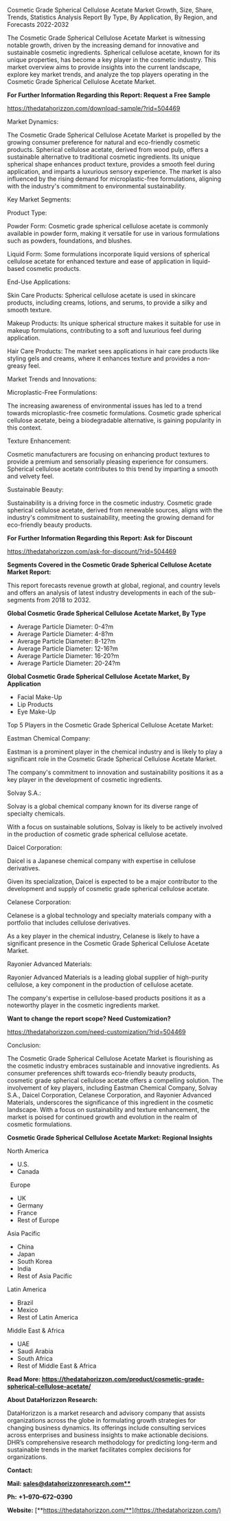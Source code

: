 ﻿Cosmetic Grade Spherical Cellulose Acetate Market Growth, Size, Share, Trends, Statistics Analysis Report By Type, By Application, By Region, and Forecasts 2022-2032

The Cosmetic Grade Spherical Cellulose Acetate Market is witnessing notable growth, driven by the increasing demand for innovative and sustainable cosmetic ingredients. Spherical cellulose acetate, known for its unique properties, has become a key player in the cosmetic industry. This market overview aims to provide insights into the current landscape, explore key market trends, and analyze the top players operating in the Cosmetic Grade Spherical Cellulose Acetate Market.

**For Further Information Regarding this Report: Request a Free Sample**

<https://thedatahorizzon.com/download-sample/?rid=504469>

Market Dynamics:

The Cosmetic Grade Spherical Cellulose Acetate Market is propelled by the growing consumer preference for natural and eco-friendly cosmetic products. Spherical cellulose acetate, derived from wood pulp, offers a sustainable alternative to traditional cosmetic ingredients. Its unique spherical shape enhances product texture, provides a smooth feel during application, and imparts a luxurious sensory experience. The market is also influenced by the rising demand for microplastic-free formulations, aligning with the industry's commitment to environmental sustainability.

Key Market Segments:

Product Type:

Powder Form: Cosmetic grade spherical cellulose acetate is commonly available in powder form, making it versatile for use in various formulations such as powders, foundations, and blushes.

Liquid Form: Some formulations incorporate liquid versions of spherical cellulose acetate for enhanced texture and ease of application in liquid-based cosmetic products.

End-Use Applications:

Skin Care Products: Spherical cellulose acetate is used in skincare products, including creams, lotions, and serums, to provide a silky and smooth texture.

Makeup Products: Its unique spherical structure makes it suitable for use in makeup formulations, contributing to a soft and luxurious feel during application.

Hair Care Products: The market sees applications in hair care products like styling gels and creams, where it enhances texture and provides a non-greasy feel.

Market Trends and Innovations:

Microplastic-Free Formulations:

The increasing awareness of environmental issues has led to a trend towards microplastic-free cosmetic formulations. Cosmetic grade spherical cellulose acetate, being a biodegradable alternative, is gaining popularity in this context.

Texture Enhancement:

Cosmetic manufacturers are focusing on enhancing product textures to provide a premium and sensorially pleasing experience for consumers. Spherical cellulose acetate contributes to this trend by imparting a smooth and velvety feel.

Sustainable Beauty:

Sustainability is a driving force in the cosmetic industry. Cosmetic grade spherical cellulose acetate, derived from renewable sources, aligns with the industry's commitment to sustainability, meeting the growing demand for eco-friendly beauty products.

**For Further Information Regarding this Report: Ask for Discount**

<https://thedatahorizzon.com/ask-for-discount/?rid=504469>

**Segments Covered in the Cosmetic Grade Spherical Cellulose Acetate Market Report:**

This report forecasts revenue growth at global, regional, and country levels and offers an analysis of latest industry developments in each of the sub-segments from 2018 to 2032.

**Global Cosmetic Grade Spherical Cellulose Acetate Market, By Type**

- Average Particle Diameter: 0-4?m
- Average Particle Diameter: 4-8?m
- Average Particle Diameter: 8-12?m
- Average Particle Diameter: 12-16?m
- Average Particle Diameter: 16-20?m
- Average Particle Diameter: 20-24?m

**Global Cosmetic Grade Spherical Cellulose Acetate Market, By Application**

- Facial Make-Up
- Lip Products
- Eye Make-Up

Top 5 Players in the Cosmetic Grade Spherical Cellulose Acetate Market:

Eastman Chemical Company:

Eastman is a prominent player in the chemical industry and is likely to play a significant role in the Cosmetic Grade Spherical Cellulose Acetate Market.

The company's commitment to innovation and sustainability positions it as a key player in the development of cosmetic ingredients.

Solvay S.A.:

Solvay is a global chemical company known for its diverse range of specialty chemicals.

With a focus on sustainable solutions, Solvay is likely to be actively involved in the production of cosmetic grade spherical cellulose acetate.

Daicel Corporation:

Daicel is a Japanese chemical company with expertise in cellulose derivatives.

Given its specialization, Daicel is expected to be a major contributor to the development and supply of cosmetic grade spherical cellulose acetate.

Celanese Corporation:

Celanese is a global technology and specialty materials company with a portfolio that includes cellulose derivatives.

As a key player in the chemical industry, Celanese is likely to have a significant presence in the Cosmetic Grade Spherical Cellulose Acetate Market.

Rayonier Advanced Materials:

Rayonier Advanced Materials is a leading global supplier of high-purity cellulose, a key component in the production of cellulose acetate.

The company's expertise in cellulose-based products positions it as a noteworthy player in the cosmetic ingredients market.

**Want to change the report scope? Need Customization?**

<https://thedatahorizzon.com/need-customization/?rid=504469>

Conclusion:

The Cosmetic Grade Spherical Cellulose Acetate Market is flourishing as the cosmetic industry embraces sustainable and innovative ingredients. As consumer preferences shift towards eco-friendly beauty products, cosmetic grade spherical cellulose acetate offers a compelling solution. The involvement of key players, including Eastman Chemical Company, Solvay S.A., Daicel Corporation, Celanese Corporation, and Rayonier Advanced Materials, underscores the significance of this ingredient in the cosmetic landscape. With a focus on sustainability and texture enhancement, the market is poised for continued growth and evolution in the realm of cosmetic formulations.

**Cosmetic Grade Spherical Cellulose Acetate Market: Regional Insights**

North America

- U.S.
- Canada

` `Europe

- UK
- Germany
- France
- Rest of Europe

Asia Pacific

- China
- Japan
- South Korea
- India
- Rest of Asia Pacific

Latin America

- Brazil
- Mexico
- Rest of Latin America

Middle East & Africa

- UAE
- Saudi Arabia
- South Africa
- Rest of Middle East & Africa

**Read More: <https://thedatahorizzon.com/product/cosmetic-grade-spherical-cellulose-acetate/>** 

**About DataHorizzon Research:**

DataHorizzon is a market research and advisory company that assists organizations across the globe in formulating growth strategies for changing business dynamics. Its offerings include consulting services across enterprises and business insights to make actionable decisions. DHR’s comprehensive research methodology for predicting long-term and sustainable trends in the market facilitates complex decisions for organizations.

**Contact:**

**Mail: [sales@datahorizzonresearch.com**](mailto:sales@datahorizzonresearch.com)**

**Ph:** **+1–970–672–0390**

**Website:** [**https://thedatahorizzon.com/**](https://thedatahorizzon.com/)



